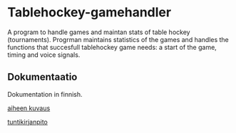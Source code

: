 # Tablehockey-gamehandler
A program to handle games and maintan stats of table hockey (tournaments). Progrman maintains statistics of the
games and handles the functions that succesfull tablehockey game needs: a start of the game, timing and voice signals.

## Dokumentaatio
Dokumentation in finnish.

[aiheen kuvaus](dokumentaatio/Aihemäärittely.md)

[tuntikirjanpito](dokumentaatio/Tuntikirjanpito.md)
